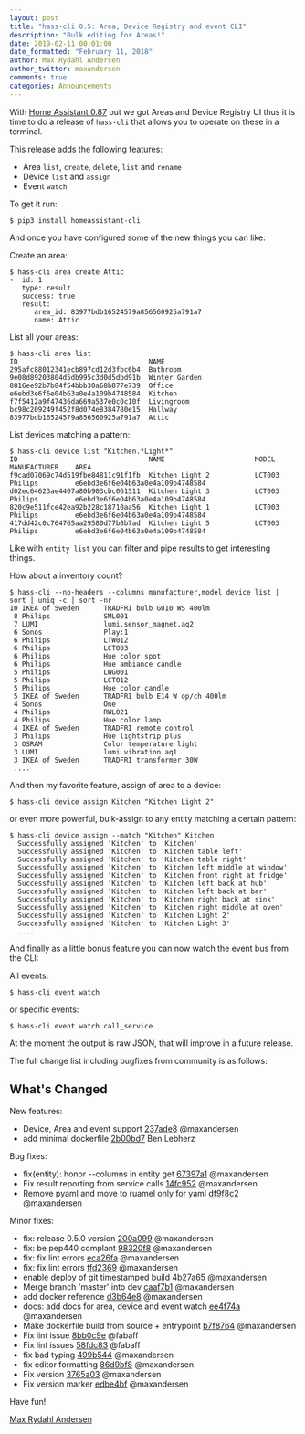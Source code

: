 ```yaml
---
layout: post
title: "hass-cli 0.5: Area, Device Registry and event CLI"
description: "Bulk editing for Areas!"
date: 2019-02-11 00:01:00
date_formatted: "February 11, 2018"
author: Max Rydahl Andersen
author_twitter: maxandersen
comments: true
categories: Announcements
---
```


With [Home Assistant 0.87][hass-087] out we got Areas and Device Registry UI thus
it is time to do a release of `hass-cli` that allows you to operate on these in a terminal.

This release adds the following features:

 - Area `list`, `create`, `delete`, `list` and `rename`
 - Device `list` and `assign`
 - Event `watch`
 
To get it run:

    $ pip3 install homeassistant-cli
    
And once you have configured some of the new things you can like:

Create an area: 

    $ hass-cli area create Attic
    -  id: 1
       type: result
       success: true
       result:
          area_id: 83977bdb16524579a856560925a791a7
          name: Attic

List all your areas:

    $ hass-cli area list
    ID                                NAME
    295afc88012341ecb897cd12d3fbc6b4  Bathroom
    9e08d89203804d5db995c3d0d5dbd91b  Winter Garden
    8816ee92b7b84f54bbb30a68b877e739  Office
    e6ebd3e6f6e04b63a0e4a109b4748584  Kitchen
    f7f5412a9f47436da669a537e0c0c10f  Livingroom
    bc98c209249f452f8d074e8384780e15  Hallway
    83977bdb16524579a856560925a791a7  Attic

List devices matching a pattern:

    $ hass-cli device list "Kitchen.*Light*"
    ID                                NAME                      MODEL                    MANUFACTURER    AREA
    f9cad07069c74d519fbe84811c91f1fb  Kitchen Light 2           LCT003                   Philips         e6ebd3e6f6e04b63a0e4a109b4748584
    d02ec64623ae4407a80b903cbc061511  Kitchen Light 3           LCT003                   Philips         e6ebd3e6f6e04b63a0e4a109b4748584
    820c9e511fce42ea92b228c18710aa56  Kitchen Light 1           LCT003                   Philips         e6ebd3e6f6e04b63a0e4a109b4748584
    417dd42c0c764765aa29580d77b8b7ad  Kitchen Light 5           LCT003                   Philips         e6ebd3e6f6e04b63a0e4a109b4748584

Like with `entity list` you can filter and pipe results to get interesting things.

How about a inventory count? 

    $ hass-cli --no-headers --columns manufacturer,model device list | sort | uniq -c | sort -nr
    10 IKEA of Sweden      TRADFRI bulb GU10 WS 400lm
     8 Philips             SML001
     7 LUMI                lumi.sensor_magnet.aq2
     6 Sonos               Play:1
     6 Philips             LTW012
     6 Philips             LCT003
     6 Philips             Hue color spot
     6 Philips             Hue ambiance candle
     5 Philips             LWG001
     5 Philips             LCT012
     5 Philips             Hue color candle
     5 IKEA of Sweden      TRADFRI bulb E14 W op/ch 400lm
     4 Sonos               One
     4 Philips             RWL021
     4 Philips             Hue color lamp
     4 IKEA of Sweden      TRADFRI remote control
     3 Philips             Hue lightstrip plus
     3 OSRAM               Color temperature light
     3 LUMI                lumi.vibration.aq1
     3 IKEA of Sweden      TRADFRI transformer 30W
     ....
     
And then my favorite feature, assign of area to a device:

    $ hass-cli device assign Kitchen "Kitchen Light 2"
    
or even more powerful, bulk-assign to any entity matching a certain pattern:

    $ hass-cli device assign --match "Kitchen" Kitchen
      Successfully assigned 'Kitchen' to 'Kitchen'
      Successfully assigned 'Kitchen' to 'Kitchen table left'
      Successfully assigned 'Kitchen' to 'Kitchen table right'
      Successfully assigned 'Kitchen' to 'Kitchen left middle at window'
      Successfully assigned 'Kitchen' to 'Kitchen front right at fridge'
      Successfully assigned 'Kitchen' to 'Kitchen left back at hub'
      Successfully assigned 'Kitchen' to 'Kitchen left back at bar'
      Successfully assigned 'Kitchen' to 'Kitchen right back at sink'
      Successfully assigned 'Kitchen' to 'Kitchen right middle at oven'
      Successfully assigned 'Kitchen' to 'Kitchen Light 2'
      Successfully assigned 'Kitchen' to 'Kitchen Light 3'
      .... 
      
And finally as a little bonus feature you can now watch the event bus from the CLI:

All events: 

    $ hass-cli event watch
    
or specific events:

    $ hass-cli event watch call_service
    
At the moment the output is raw JSON, that will improve in a future release.

The full change list including bugfixes from community is as follows:

## What's Changed

New features:

* Device, Area and event support [237ade8](http://github.com/homeassistant/homeassistant-cli/commit/237ade81372d25bfb3655c6a9f10d4aa697cad2e) @maxandersen
* add minimal dockerfile [2b00bd7](http://github.com/homeassistant/homeassistant-cli/commit/2b00bd7e5b865775e7787c9cedf8d9c17d5f68cb) Ben Lebherz

Bug fixes:

* fix(entity): honor --columns in entity get [67397a1](http://github.com/homeassistant/homeassistant-cli/commit/67397a102295381d5d9101a51764643a3668e1e6) @maxandersen
* Fix result reporting from service calls [14fc952](http://github.com/homeassistant/homeassistant-cli/commit/14fc9527ec0861a7dd26e185f4937bf9aace7f07) @maxandersen
* Remove pyaml and move to ruamel only for yaml [df9f8c2](http://github.com/homeassistant/homeassistant-cli/commit/df9f8c23fa9993f16c735159634f29d2a50e1a43) @maxandersen

Minor fixes:

* fix: release 0.5.0 version [200a099](http://github.com/homeassistant/homeassistant-cli/commit/200a099d066f2f5b34cce986e29952f4b6bb6594) @maxandersen
* fix: be pep440 complant [98320f8](http://github.com/homeassistant/homeassistant-cli/commit/98320f888b75c8a091c5d19b154cac5b2946ac7b) @maxandersen
* fix: fix lint errors [eca26fa](http://github.com/homeassistant/homeassistant-cli/commit/eca26fa4c2ebd0637a75a221dc17af60210bd0b3) @maxandersen
* fix: fix lint errors [ffd2369](http://github.com/homeassistant/homeassistant-cli/commit/ffd23695cace01e872590fba06dedab63a56693f) @maxandersen
* enable deploy of git timestamped build [4b27a65](http://github.com/homeassistant/homeassistant-cli/commit/4b27a65a2ddab302d97253b677df55739696c6d7) @maxandersen
* Merge branch 'master' into dev [caaf7b1](http://github.com/homeassistant/homeassistant-cli/commit/caaf7b160f1bc7f7854d82ecdb35d0954c5e7ea8) @maxandersen
* add docker reference [d3b64e8](http://github.com/homeassistant/homeassistant-cli/commit/d3b64e886f2a3380e0c4dceb0ea5a5c7d8e7eedc) @maxandersen
* docs: add docs for area, device and event watch [ee4f74a](http://github.com/homeassistant/homeassistant-cli/commit/ee4f74af87ec810a135c66d0d193a14242213328) @maxandersen
* Make dockerfile build from source + entrypoint [b7f8764](http://github.com/homeassistant/homeassistant-cli/commit/b7f876420df65b07a6b2a99c0e7dc7635711c1cd) @maxandersen
* Fix lint issue [8bb0c9e](http://github.com/homeassistant/homeassistant-cli/commit/8bb0c9e4d62ff364f54e1561573e37c7517a46c9) @fabaff
* Fix lint issues [58fdc83](http://github.com/homeassistant/homeassistant-cli/commit/58fdc835978f0448d43e43595379c32c161f3af3) @fabaff
* fix bad typing [499b544](http://github.com/homeassistant/homeassistant-cli/commit/499b5449b0441b546ea48aff212754433457dbd5) @maxandersen
* fix editor formatting [86d9bf8](http://github.com/homeassistant/homeassistant-cli/commit/86d9bf8bf6bfb5bec1a9f28177c105f84912a91b) @maxandersen
* Fix version [3765a03](http://github.com/homeassistant/homeassistant-cli/commit/3765a03ccf11f0865baa7e70937279bcaa245352) @maxandersen
* Fix version marker [edbe4bf](http://github.com/homeassistant/homeassistant-cli/commit/edbe4bf42e7d0993d68a367ca04ad80217aac395) @maxandersen

Have fun!

[Max Rydahl Andersen][@maxandersen]


[@maxandersen]: https://xam.dk/about
[hass-087]: https://www.home-assistant.io/blog/2019/02/06/release-87/
